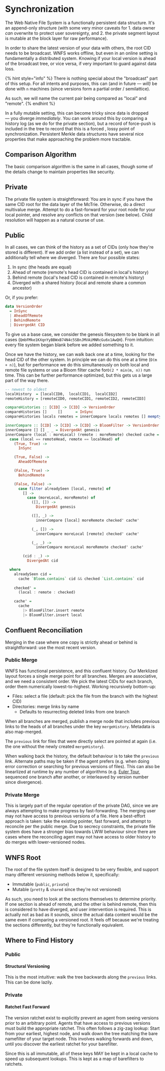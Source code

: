 # Synchronization

The Web Native File System is a functionally persistent data structure. It's an append-only structure (with some very minor caveats for 1. data owner _can_ overwrite to protect user sovereignty, and 2. the private segment layout is mutable at the block layer for raw performance).

In order to share the latest version of your data with others, the root CID needs to be broadcast. WNFS works offline, but even in an online setting is fundamentally a distributed system. Knowing if your local version is ahead of the broadcast tree, or vice versa, if very important to guard against data loss.

{% hint style="info" %}
There is nothing special about the "broadcast" part of this setup. For all intents and purposes, this can (and in future — _will)_ be done with `n` machines (since versions form a partial order / semilattice).

As such, we will name the current pair being compared as "local" and "remote".
{% endhint %}

In a fully mutable setting, this can become tricky since data is dropped — you diverge _immediately_. You can work around this by comparing a history log (as we do for the private section), but a record of force-push is included in the tree to record that this is a forced , lossy point of synchronization. Persistent Merkle data structures have several nice properties that make approaching the problem more tractable.

## Comparison Algorithm

The basic comparison algorithm is the same in all cases, though some of the details change to maintain properties like security.

## Private

The private file system is straightforward: You are in sync if you have the same CID root for the data layer of the McTrie. Otherwise, do a direct multivalue merge. Attempt to do a fast-forward for your root node for your local pointer, and resolve any conflicts on that version (see below). Child resolution will happen as a natural course of use.

## Public

In all cases, we can think of the history as a set of CIDs (only how they're stored is different). If we add order (a list instead of a set), we can additionally tell where we diverged. There are four possible states:

1. In sync (the heads are equal)
2. Ahead of remote (remote's head CID is contained in local's history)
3. Behind remote (local's head CID is contained in remote's history)
4. Diverged with a shared history (local and remote share a common ancestor)

Or, if you prefer:

```haskell
data VersionOrder
  = InSync
  | AheadOfRemote
  | BehindRemote
  | DivergedAt CID
```

To give us a base case, we consider the genesis filesystem to be blank in all cases (`QmbFMke1KXqnYyBBWxB74N4c5SBnJMVAiMNRcGu6x1AwQH`). From intuition: every file system began blank before we added something to it.

Once we have the history, we can walk back one at a time, looking for the head CID of the other system. In principle we can do this one at a time (`O(m + n)`), but for performance we do this simultaneously on both local and remote file systems or use a Bloom filter cache for`O(2 * min(m, n))` run time. This can be further performance optimized, but this gets us a large part of the way there.

```haskell
-- newest to oldest
localHistory  = [localCID0,  localCID1,  localCID2]
remoteHistory = [remoteCID0, remoteCID1, remoteCID2, remoteCID3]

compareHistories :: [CID] -> [CID] -> VersionOrder
compareHistories []     []      = InSync
compareHistories locals remotes = innerCompare locals remotes [] mempty

innerCompare :: [CID] -> [CID] -> [CID] -> BloomFilter -> VersionOrder
innerCompare [] [] _ _ = DivergedAt genesis
innerCompare (local : moreLocal) (remote : moreRemote) checked cache =
  case (local == remoteHead, remote == localHead) of
    (True, True) -> 
      InSync

    (True, False) -> 
      AheadOfRemote

    (False, True) -> 
      BehindRemote

    (False, False) ->
      case filter alreadySeen [local, remote] of
        [] ->
          case (moreLocal, moreRemote) of
            ([], []) ->
              DivergedAt genesis

            ([], _) ->
              innerCompare [local] moreRemote checked' cache'

            (_, []) ->
              innerCompare moreLocal [remote] checked' cache'

            (_, _) ->
              innerCompare moreLocal moreRemote checked' cache'

        (cid : _) ->
          DivergedAt cid

  where
    alreadySeen cid =
      cache `Bloom.contains` cid && checked `List.contains` cid
  
    checked' = 
      (local : remote : checked)

    cache' = 
      cache
        |> BloomFilter.insert remote
        |> BloomFilter.insert local
```

## Confluent Reconciliation

Merging in the case where one copy is strictly ahead or behind is straightforward: use the most recent version.

### Public Merge

WNFS has functional persistence, and this confluent history. Our Merklized layout forces a single merge point for all branches. Merges are associative, and we need a consistent order. We pick the latest CIDs for each branch, order them numerically lowest-to-highest. Working recursively bottom-up:

* Files: select a file (default: pick the file from the branch with the highest CID)
* Directories: merge links by name
  * Defaults to resurrecting deleted links from one branch

When all branches are merged, publish a merge node that includes previous links to the heads of all branches under the key `mergeHistory`. Metadata is also map-merged.

The `previous` link for files that were directly select are pointed at again (i.e. the one without the newly created `mergeHistory`).

When walking back the history, the default behaviour is to take the `previous` link. Alternate paths may be taken if the agent prefers (e.g. when doing error correction or searching for previous versions of files). This can also be linearlized at runtime by any number of algorithms (e.g. [Euler Tour](https://en.wikipedia.org/wiki/Euler\_tour\_technique), sequenced one branch after another, or interleaved by version number since divergence).

### Private Merge

This is largely part of the regular operation of the private DAG, since we are always attempting to make progress by fast-forwarding. The merging user may not have access to previous versions of a file. Here a best-effort approach is taken: take the existing pointer, fast forward, and attempt to reconcile per the public merge. Due to secrecy constraints, the private file system does have a stronger bias towards LWW behaviour since there are cases where the reconciling agent may not have access to older history to do merges with lower-versioned nodes.

## WNFS Root

The root of the file system itself is designed to be very flexible, and support many different versioning methods below it, specifically:

* Immutable (`public`, `private`)
* Mutable (`pretty` & `shared` since they're not versioned)

As such, you need to look at  the sections themselves to determine priority. If one section is ahead of remote, and the other is behind remote, then this is considered to have diverged, and user intervention is required. This is actually not as bad as it sounds, since the actual data content would be the same even if comparing a versioned root. It feels off because we're treating the sections differently, but they're functionally equivalent.

## Where to Find History

### Public

#### Structural Versioning

This is the most intuitive: walk the tree backwards along the `previous` links. This can be done lazily.

### Private

#### Ratchet Fast Forward

The version ratchet exist to explicitly prevent an agent from seeing versions prior to an arbitrary point. Agents that have access to previous versions must build the appropriate ratchet. This often follows a zig-zag lookup: Start from your earliest, highest node, and walk down the tree matching the bare namefilter of your target node. This involves walking forwards and down, until you discover the earliest ratchet for your barefilter.

Since this is all immutable, all of these keys MAY be kept in a local cache to speed up subsequent lookups. This is kept as a map of barefilters to ratchets.

